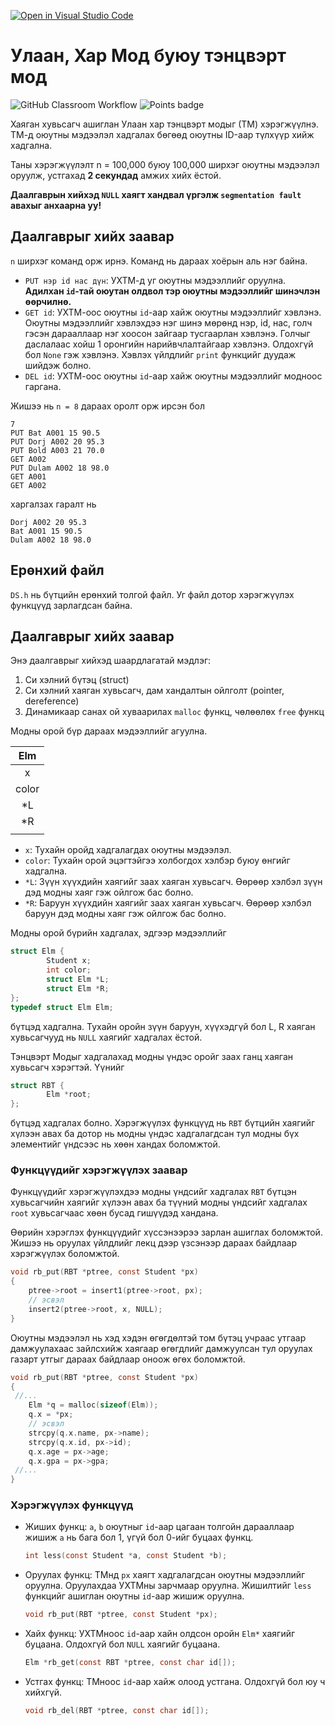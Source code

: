 [![Open in Visual Studio Code](https://classroom.github.com/assets/open-in-vscode-718a45dd9cf7e7f842a935f5ebbe5719a5e09af4491e668f4dbf3b35d5cca122.svg)](https://classroom.github.com/online_ide?assignment_repo_id=10782797&assignment_repo_type=AssignmentRepo)
# Улаан, Хар Мод буюу тэнцвэрт мод
![GitHub Classroom Workflow](../../workflows/GitHub%20Classroom%20Workflow/badge.svg?branch=main) ![Points badge](../../blob/badges/.github/badges/points.svg)

Хаяган хувьсагч ашиглан Улаан хар тэнцвэрт модыг (ТМ) хэрэгжүүлнэ. ТМ-д оюутны мэдээлэл хадгалах бөгөөд оюутны ID-аар түлхүүр хийж хадгална.

Таны хэрэгжүүлэлт n = 100,000 буюу 100,000 ширхэг оюутны мэдээлэл оруулж, устгахад **2 секундад** амжих хийх ёстой.

**Даалгаврын хийхэд `NULL` хаягт хандвал үргэлж `segmentation fault` авахыг анхаарна уу!**

## Даалгаврыг хийх заавар

`n` ширхэг команд орж ирнэ. Команд нь дараах хоёрын аль нэг байна.
  * `PUT нэр id нас дүн`: УХТМ-д уг оюутны мэдээллийг оруулна. **Адилхан `id`-тай оюутан олдвол тэр оюутны мэдээллийг шинэчлэн өөрчилнө.**
  * `GET id`: УХТМ-оос оюутны `id`-аар хайж оюутны мэдээллийг хэвлэнэ. Оюутны мэдээллийг хэвлэхдээ нэг шинэ мөрөнд нэр, id, нас, голч гэсэн дарааллаар нэг хоосон зайгаар тусгаарлан хэвлэнэ. Голчыг даслалаас хойш 1 оронгийн нарийвчлалтайгаар хэвлэнэ. Олдохгүй бол `None` гэж хэвлэнэ. Хэвлэх үйлдлийг `print` функцийг дуудаж шийдэж болно.
  * `DEL id`: УХТМ-оос оюутны `id`-аар хайж оюутны мэдээллийг модноос гаргана.
  
Жишээ нь `n = 8` дараах оролт орж ирсэн бол 
```
7
PUT Bat A001 15 90.5
PUT Dorj A002 20 95.3
PUT Bold A003 21 70.0
GET A002
PUT Dulam A002 18 98.0
GET A001
GET A002
```
харгалзах гаралт нь
```
Dorj A002 20 95.3
Bat A001 15 90.5
Dulam A002 18 98.0
```

## Ерөнхий файл
`DS.h` нь бүтцийн ерөнхий толгой файл. Уг файл дотор хэрэгжүүлэх функцүүд зарлагдсан байна.

## Даалгаврыг хийх заавар

Энэ даалгаврыг хийхэд шаардлагатай мэдлэг:
  1. Си хэлний бүтэц (struct)
  2. Си хэлний хаяган хувьсагч, дам хандалтын ойлголт (pointer, dereference)
  3. Динамикаар санах ой хуваарилах `malloc` функц, чөлөөлөх `free` функц
  
Модны орой бүр дараах мэдээллийг агуулна.

| Elm    |
|:------:|
| x      |
| color  |
| *L     |
| *R     |
|        |

  * `x`: Тухайн оройд хадгалагдах оюутны мэдээлэл.
  * `color`: Тухайн орой эцэгтэйгээ холбогдох хэлбэр буюу өнгийг хадгална.
  * `*L`: Зүүн хүүхдийн хаягийг заах хаяган хувьсагч. Өөрөөр хэлбэл зүүн дэд модны хаяг гэж ойлгож бас болно.
  * `*R`: Баруун хүүхдийн хаягийг заах хаяган хувьсагч. Өөрөөр хэлбэл баруун дэд модны хаяг гэж ойлгож бас болно.

Модны орой бүрийн хадгалах, эдгээр мэдээллийг 
```C
struct Elm {
        Student x;
        int color;
        struct Elm *L;
        struct Elm *R;
};
typedef struct Elm Elm;
```
бүтцэд хадгална. Тухайн оройн зүүн баруун, хүүхэдгүй бол L, R хаяган хувьсагчууд нь `NULL` хаягийг хадгалах ёстой. 

Тэнцвэрт Модыг хадгалахад модны үндэс оройг заах ганц хаяган хувьсагч хэрэгтэй. Үүнийг 
```C
struct RBT {
        Elm *root;
};
```
бүтцэд хадгалах болно. Хэрэгжүүлэх функцүүд нь `RBT` бүтцийн хаягийг хүлээн авах ба дотор нь модны үндэс хадгалагдсан тул модны бүх элементийг үндсээс нь хөөн хандах боломжтой.

### Функцүүдийг хэрэгжүүлэх заавар
Функцүүдийг хэрэгжүүлэхдээ модны үндсийг хадгалах `RBT` бүтцэн хувьсагчийн хаягийг хүлээн авах ба түүний модны үндсийг хадгалах `root` хувьсагчаас хөөн бусад гишүүдэд хандана.

Өөрийн хэрэглэх функцүүдийг хүссэнээрээ зарлан ашиглах боломжтой. Жишээ нь оруулах үйлдлийг лекц дээр үзсэнээр дараах байдлаар хэрэгжүүлэх боломжтой.
```C
void rb_put(RBT *ptree, const Student *px)
{
    ptree->root = insert1(ptree->root, px);
    // эсвэл
    insert2(ptree->root, x, NULL);
}
```

Оюутны мэдээлэл нь хэд хэдэн өгөгдөлтэй том бүтэц учраас утгаар дамжуулахаас зайлсхийж хаягаар өгөгдлийг дамжуулсан тул оруулах газарт утгыг дараах байдлаар оноож өгөх боломжтой.
```C
void rb_put(RBT *ptree, const Student *px) 
{
 //...
    Elm *q = malloc(sizeof(Elm));
    q.x = *px;
	// эсвэл
	strcpy(q.x.name, px->name);
	strcpy(q.x.id, px->id);
	q.x.age = px->age;
	q.x.gpa = px->gpa;
 //...
}
```

### Хэрэгжүүлэх функцүүд

  * Жиших функц: `a`, `b` оюутныг `id`-аар цагаан толгойн дарааллаар жишиж `a` нь бага бол 1, үгүй бол 0-ийг буцаах функц.
    ```C
    int less(const Student *a, const Student *b);
    ```

  * Оруулах функц: ТМнд `px` хаягт хадгалагдсан оюутны мэдээллийг оруулна. Оруулахдаа УХТМны зарчмаар оруулна. Жишилтийг `less` функцийг ашиглан оюутны `id`-аар жишиж оруулна.
    ```C
    void rb_put(RBT *ptree, const Student *px);
    ```

  * Хайх функц: УХТМноос `id`-аар хайн олдсон оройн `Elm*` хаягийг буцаана. Олдохгүй бол `NULL` хаягийг буцаана. 
    ```C
    Elm *rb_get(const RBT *ptree, const char id[]);
    ```
    
  * Устгах функц: ТМноос `id`-аар хайж олоод устгана. Олдохгүй бол юу ч хийхгүй. 
    ```C
    void rb_del(RBT *ptree, const char id[]);
    ```
